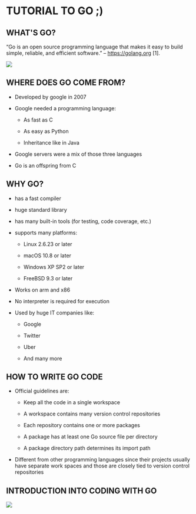 ﻿# TUTORIAL TO GO ;)

## WHAT'S GO?

“Go is an open source programming language that makes it easy to build simple, reliable, and efficient software.” – https://golang.org [1].​

![](file:///C:\Users\admin\Desktop\Anmerkung%202019-10-31%20153007.png)

## WHERE DOES GO COME FROM?

* Developed by google in 2007​

* Google needed a programming language:​
    * As fast as C​

    * As easy as Python​

    * Inheritance like in Java​

* Google servers were a mix of those three languages​

* Go is an offspring from C​

## WHY GO?​

* has a fast compiler ​

* huge standard library ​

* has many built-in tools (for testing, code coverage, etc.) ​

* supports many platforms: ​

    * Linux 2.6.23 or later ​

    * macOS 10.8 or later​

    * Windows XP SP2 or later ​

    * FreeBSD 9.3 or later ​
    
* Works on arm and x86 ​

* No interpreter is required for execution​

* Used by huge IT companies like:​

    * Google​

    * Twitter​

    * Uber​

    * And many more​
    
## HOW TO WRITE GO CODE​

* Official guidelines are:​

    * Keep all the code in a single workspace​

    * A workspace contains many version control repositories​

    * Each repository contains one or more packages​

    * A package has at least one Go source file per directory​

    * A package directory path determines its import path​

* Different from other programming languages since their projects usually have separate work spaces and those are closely tied to version control repositories​
​
## INTRODUCTION INTO CODING WITH GO​

 ![](Bild1.png)